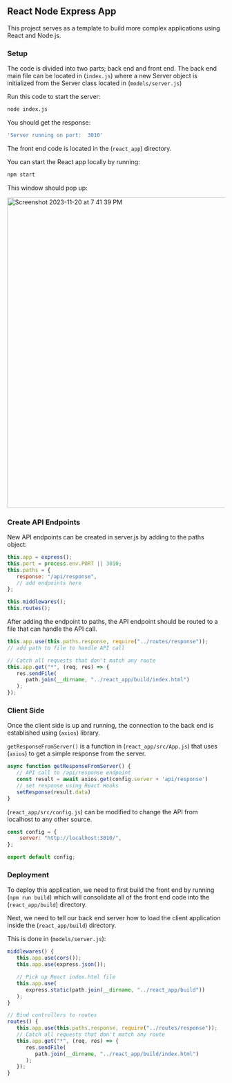 ## React Node Express App
This project serves as a template to build more complex applications using React and Node js.

### Setup
The code is divided into two parts; back end and front end. The back end main file can be located in
(`index.js`)
where a new Server object is initialized from the Server class located in 
(`models/server.js`)

Run this code to start the server:
```sh
node index.js
```

You should get the response:
```sh
'Server running on port:  3010'
```

The front end code is located in the (`react_app`) directory.

You can start the React app locally by running:
```sh
npm start
```
This window should pop up:

<img width="717" alt="Screenshot 2023-11-20 at 7 41 39 PM" src="https://github.com/aparyavi/react-node-express-app/assets/62215723/30e2c183-e5f6-4176-88f5-b07c9c5121ae">


### Create API Endpoints
New API endpoints can be created in server.js by adding to the paths object:

```javascript
this.app = express();
this.port = process.env.PORT || 3010;
this.paths = {
   response: "/api/response",
   // add endpoints here
};

this.middlewares();
this.routes();
```
After adding the endpoint to paths, the API endpoint should be routed to a file that can handle the API call.
```javascript
this.app.use(this.paths.response, require("../routes/response"));
// add path to file to handle API call

// Catch all requests that don't match any route
this.app.get("*", (req, res) => {
   res.sendFile(
      path.join(__dirname, "../react_app/build/index.html")
   );
});
```

### Client Side
Once the client side is up and running, the connection to the back end is established using (`axios`) library.

`getResponseFromServer()` is a function in (`react_app/src/App.js`) that uses (`axios`) to get a simple response from the server.
```javascript
async function getResponseFromServer() {
   // API call to /api/response endpoint
   const result = await axios.get(config.server + 'api/response')
   // set response using React Hooks
   setResponse(result.data)
}
```
(`react_app/src/config.js`) can be modified to change the API from localhost to any other source.
```javascript
const config = {
    server: "http://localhost:3010/",
};

export default config;
```

### Deployment
To deploy this application, we need to first build the front end by running (`npm run build`) which will consolidate all of the front end code into the (`react_app/build`) directory.

Next, we need to tell our back end server how to load the client application inside the (`react_app/build`) directory.

This is done in (`models/server.js`):
```javascript
middlewares() {
   this.app.use(cors());
   this.app.use(express.json());

   // Pick up React index.html file
   this.app.use(
      express.static(path.join(__dirname, "../react_app/build"))
   );
}

// Bind controllers to routes
routes() {
   this.app.use(this.paths.response, require("../routes/response"));
   // Catch all requests that don't match any route
   this.app.get("*", (req, res) => {
      res.sendFile(
         path.join(__dirname, "../react_app/build/index.html")
      );
   });
}
```
